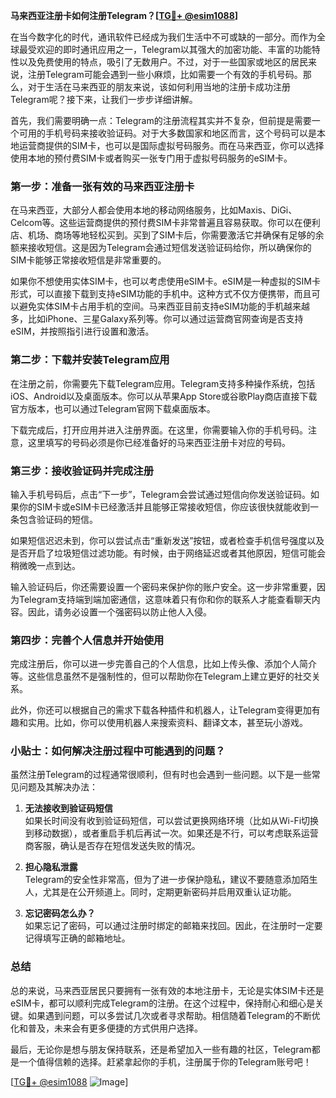 **马来西亚注册卡如何注册Telegram？[[TG💪+ @esim1088](https://t.me/s/esim1088)]**

在当今数字化的时代，通讯软件已经成为我们生活中不可或缺的一部分。而作为全球最受欢迎的即时通讯应用之一，Telegram以其强大的加密功能、丰富的功能特性以及免费使用的特点，吸引了无数用户。不过，对于一些国家或地区的居民来说，注册Telegram可能会遇到一些小麻烦，比如需要一个有效的手机号码。那么，对于生活在马来西亚的朋友来说，该如何利用当地的注册卡成功注册Telegram呢？接下来，让我们一步步详细讲解。

首先，我们需要明确一点：Telegram的注册流程其实并不复杂，但前提是需要一个可用的手机号码来接收验证码。对于大多数国家和地区而言，这个号码可以是本地运营商提供的SIM卡，也可以是国际虚拟号码服务。而在马来西亚，你可以选择使用本地的预付费SIM卡或者购买一张专门用于虚拟号码服务的eSIM卡。

### 第一步：准备一张有效的马来西亚注册卡

在马来西亚，大部分人都会使用本地的移动网络服务，比如Maxis、DiGi、Celcom等。这些运营商提供的预付费SIM卡非常普遍且容易获取。你可以在便利店、机场、商场等地轻松买到。买到了SIM卡后，你需要激活它并确保有足够的余额来接收短信。这是因为Telegram会通过短信发送验证码给你，所以确保你的SIM卡能够正常接收短信是非常重要的。

如果你不想使用实体SIM卡，也可以考虑使用eSIM卡。eSIM是一种虚拟的SIM卡形式，可以直接下载到支持eSIM功能的手机中。这种方式不仅方便携带，而且可以避免实体SIM卡占用手机的空间。马来西亚目前支持eSIM功能的手机越来越多，比如iPhone、三星Galaxy系列等。你可以通过运营商官网查询是否支持eSIM，并按照指引进行设置和激活。

### 第二步：下载并安装Telegram应用

在注册之前，你需要先下载Telegram应用。Telegram支持多种操作系统，包括iOS、Android以及桌面版本。你可以从苹果App Store或谷歌Play商店直接下载官方版本，也可以通过Telegram官网下载桌面版本。

下载完成后，打开应用并进入注册界面。在这里，你需要输入你的手机号码。注意，这里填写的号码必须是你已经准备好的马来西亚注册卡对应的号码。

### 第三步：接收验证码并完成注册

输入手机号码后，点击“下一步”，Telegram会尝试通过短信向你发送验证码。如果你的SIM卡或eSIM卡已经激活并且能够正常接收短信，你应该很快就能收到一条包含验证码的短信。

如果短信迟迟未到，你可以尝试点击“重新发送”按钮，或者检查手机信号强度以及是否开启了垃圾短信过滤功能。有时候，由于网络延迟或者其他原因，短信可能会稍微晚一点到达。

输入验证码后，你还需要设置一个密码来保护你的账户安全。这一步非常重要，因为Telegram支持端到端加密通信，这意味着只有你和你的联系人才能查看聊天内容。因此，请务必设置一个强密码以防止他人入侵。

### 第四步：完善个人信息并开始使用

完成注册后，你可以进一步完善自己的个人信息，比如上传头像、添加个人简介等。这些信息虽然不是强制性的，但可以帮助你在Telegram上建立更好的社交关系。

此外，你还可以根据自己的需求下载各种插件和机器人，让Telegram变得更加有趣和实用。比如，你可以使用机器人来搜索资料、翻译文本，甚至玩小游戏。

### 小贴士：如何解决注册过程中可能遇到的问题？

虽然注册Telegram的过程通常很顺利，但有时也会遇到一些问题。以下是一些常见问题及其解决办法：

1. **无法接收到验证码短信**  
   如果长时间没有收到验证码短信，可以尝试更换网络环境（比如从Wi-Fi切换到移动数据），或者重启手机后再试一次。如果还是不行，可以考虑联系运营商客服，确认是否存在短信发送失败的情况。

2. **担心隐私泄露**  
   Telegram的安全性非常高，但为了进一步保护隐私，建议不要随意添加陌生人，尤其是在公开频道上。同时，定期更新密码并启用双重认证功能。

3. **忘记密码怎么办？**  
   如果忘记了密码，可以通过注册时绑定的邮箱来找回。因此，在注册时一定要记得填写正确的邮箱地址。

### 总结

总的来说，马来西亚居民只要拥有一张有效的本地注册卡，无论是实体SIM卡还是eSIM卡，都可以顺利完成Telegram的注册。在这个过程中，保持耐心和细心是关键。如果遇到问题，可以多尝试几次或者寻求帮助。相信随着Telegram的不断优化和普及，未来会有更多便捷的方式供用户选择。

最后，无论你是想与朋友保持联系，还是希望加入一些有趣的社区，Telegram都是一个值得信赖的选择。赶紧拿起你的手机，注册属于你的Telegram账号吧！

[[TG💪+ @esim1088](https://t.me/s/esim1088) ![Image](https://i.postimg.cc/4NQfJmqS/Snipaste-2025-05-13-00-14-12.png)]